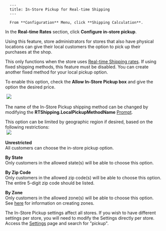 
      ---
      title: In-Store Pickup for Real-time Shipping
      ---

      From **Configuration** Menu, click **Shipping Calculation**.  
  
In the **Real-time Rates** section, click **Configure in-store pickup**.  
  
Using this feature, store administrators for stores that also have physical locations can give their local customers the option to pick up their purchases at the shop.   
  
This only functions when the store uses [Real-time Shipping rates](default.aspx?pageid=real_time_shipping_rates). If using fixed shipping methods, this feature must be disabled. You can create another fixed method for your local pickup option.   
  
To enable this option, check the **Allow In-Store Pickup box** and give the option the desired price.  
  
 ![](images/1416416230852.png)  

The name of the In-Store Pickup shipping method can be changed by modifying the **RTShipping.LocalPickupMethodName** [Prompt](default.aspx?pageid=prompts).

This option can be limited by geographic region if desired, based on the following restrictions:    
 ![](images/1416416442488.png)  
  
**Unrestricted**   
All customers can choose the in-store pickup option.

**By State**   
Only customers in the allowed state(s) will be able to choose this option.

**By Zip Code**   
Only customers in the allowed zip code(s) will be able to choose this option. The entire 5-digit zip code should be listed. 

**By Zone**   
Only customers in the allowed zone(s) will be able to choose this option. See [here](default.aspx?pageid=shipping_zones) for information on creating zones.  
  
The In-Store Pickup settings affect all stores. If you wish to have different settings per store, you will need to modify the Settings directly per store. Access the [Settings](default.aspx?pageid=settings) page and search for "pickup".
      